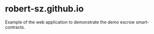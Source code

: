 # robert-sz.github.io
Example of the web application to demonstrate the demo escrow smart-contracts.
